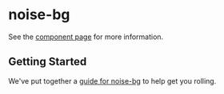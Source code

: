 noise-bg
================

See the [component page](http://azazdeaz.github.io/noise-bg) for more information.

## Getting Started

We've put together a [guide for noise-bg](http://www.polymer-project.org/docs/start/reusableelements.html) to help get you rolling.
